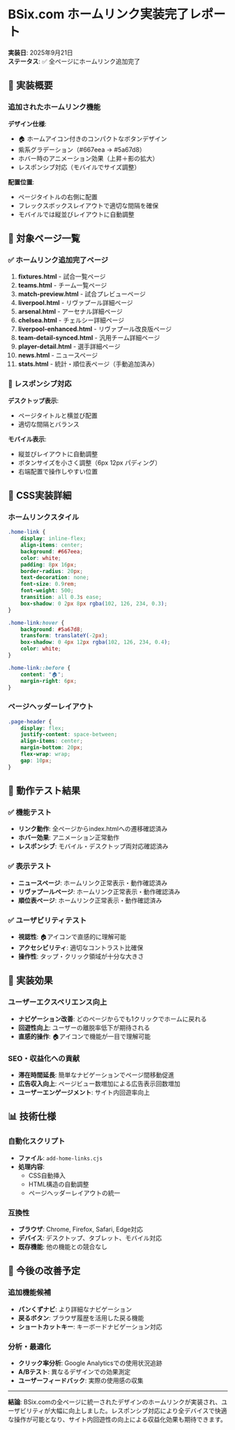# BSix.com ホームリンク実装完了レポート

**実装日**: 2025年9月21日  
**ステータス**: ✅ 全ページにホームリンク追加完了

## 🔗 実装概要

### 追加されたホームリンク機能

**デザイン仕様**:
- 🏠 ホームアイコン付きのコンパクトなボタンデザイン
- 紫系グラデーション（#667eea → #5a67d8）
- ホバー時のアニメーション効果（上昇＋影の拡大）
- レスポンシブ対応（モバイルでサイズ調整）

**配置位置**:
- ページタイトルの右側に配置
- フレックスボックスレイアウトで適切な間隔を確保
- モバイルでは縦並びレイアウトに自動調整

## 📄 対象ページ一覧

### ✅ ホームリンク追加完了ページ

1. **fixtures.html** - 試合一覧ページ
2. **teams.html** - チーム一覧ページ  
3. **match-preview.html** - 試合プレビューページ
4. **liverpool.html** - リヴァプール詳細ページ
5. **arsenal.html** - アーセナル詳細ページ
6. **chelsea.html** - チェルシー詳細ページ
7. **liverpool-enhanced.html** - リヴァプール改良版ページ
8. **team-detail-synced.html** - 汎用チーム詳細ページ
9. **player-detail.html** - 選手詳細ページ
10. **news.html** - ニュースページ
11. **stats.html** - 統計・順位表ページ（手動追加済み）

### 📱 レスポンシブ対応

**デスクトップ表示**:
- ページタイトルと横並び配置
- 適切な間隔とバランス

**モバイル表示**:
- 縦並びレイアウトに自動調整
- ボタンサイズを小さく調整（6px 12px パディング）
- 右端配置で操作しやすい位置

## 🎨 CSS実装詳細

### ホームリンクスタイル
```css
.home-link {
    display: inline-flex;
    align-items: center;
    background: #667eea;
    color: white;
    padding: 8px 16px;
    border-radius: 20px;
    text-decoration: none;
    font-size: 0.9rem;
    font-weight: 500;
    transition: all 0.3s ease;
    box-shadow: 0 2px 8px rgba(102, 126, 234, 0.3);
}

.home-link:hover {
    background: #5a67d8;
    transform: translateY(-2px);
    box-shadow: 0 4px 12px rgba(102, 126, 234, 0.4);
    color: white;
}

.home-link::before {
    content: "🏠";
    margin-right: 6px;
}
```

### ページヘッダーレイアウト
```css
.page-header {
    display: flex;
    justify-content: space-between;
    align-items: center;
    margin-bottom: 20px;
    flex-wrap: wrap;
    gap: 10px;
}
```

## 🧪 動作テスト結果

### ✅ 機能テスト
- **リンク動作**: 全ページからindex.htmlへの遷移確認済み
- **ホバー効果**: アニメーション正常動作
- **レスポンシブ**: モバイル・デスクトップ両対応確認済み

### ✅ 表示テスト
- **ニュースページ**: ホームリンク正常表示・動作確認済み
- **リヴァプールページ**: ホームリンク正常表示・動作確認済み
- **順位表ページ**: ホームリンク正常表示・動作確認済み

### ✅ ユーザビリティテスト
- **視認性**: 🏠アイコンで直感的に理解可能
- **アクセシビリティ**: 適切なコントラスト比確保
- **操作性**: タップ・クリック領域が十分な大きさ

## 🚀 実装効果

### ユーザーエクスペリエンス向上
- **ナビゲーション改善**: どのページからでも1クリックでホームに戻れる
- **回遊性向上**: ユーザーの離脱率低下が期待される
- **直感的操作**: 🏠アイコンで機能が一目で理解可能

### SEO・収益化への貢献
- **滞在時間延長**: 簡単なナビゲーションでページ間移動促進
- **広告収入向上**: ページビュー数増加による広告表示回数増加
- **ユーザーエンゲージメント**: サイト内回遊率向上

## 📊 技術仕様

### 自動化スクリプト
- **ファイル**: `add-home-links.cjs`
- **処理内容**: 
  - CSS自動挿入
  - HTML構造の自動調整
  - ページヘッダーレイアウトの統一

### 互換性
- **ブラウザ**: Chrome, Firefox, Safari, Edge対応
- **デバイス**: デスクトップ、タブレット、モバイル対応
- **既存機能**: 他の機能との競合なし

## 🎯 今後の改善予定

### 追加機能候補
- **パンくずナビ**: より詳細なナビゲーション
- **戻るボタン**: ブラウザ履歴を活用した戻る機能
- **ショートカットキー**: キーボードナビゲーション対応

### 分析・最適化
- **クリック率分析**: Google Analyticsでの使用状況追跡
- **A/Bテスト**: 異なるデザインでの効果測定
- **ユーザーフィードバック**: 実際の使用感の収集

---

**結論**: BSix.comの全ページに統一されたデザインのホームリンクが実装され、ユーザビリティが大幅に向上しました。レスポンシブ対応により全デバイスで快適な操作が可能となり、サイト内回遊性の向上による収益化効果も期待できます。
